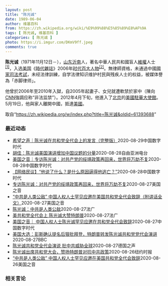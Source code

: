```yaml
---
layout: post
title: "陈光诚"
date: 1989-06-04
author: 维基百科
from: https://zh.wikipedia.org/wiki/%E9%99%88%E5%85%89%E8%AF%9A
tags: [ 陈光诚, 维基百科 ]
categories: [ 陈光诚 ]
photo: https://i.imgur.com/DKmV9ff.jpeg
comments: true
---
```

<div class="mw-parser-output"><div id="noteTA-d8dbe8c4" class="noteTA"><div class="noteTA-local"><div data-noteta-code="zh-cn:克里斯蒂安·贝尔; zh-tw:克里斯汀·貝爾; zh-hk:基斯頓比爾;"></div><div data-noteta-code="zh-cn:希拉里;zh:希拉莉;zh-hant:希拉蕊;zh-tw:希拉蕊;zh-sg:希拉莉;zh-hk:希拉里;zh-mo:希拉里;"></div><div data-noteta-code="zh-cn:克林顿;zh-hk:克林頓;zh-hant:柯林頓;zh-tw:柯林頓;zh-mo:克林頓;"></div></div></div>

<p><b>陈光诚</b>（1971年11月12日<span class="useeditintro" title="Template:BLP editintro">－</span>），<a href="/wiki/%E5%B1%B1%E4%B8%9C" class="mw-redirect" title="山东">山东</a><a href="/wiki/%E6%B2%82%E5%8D%97" class="mw-redirect" title="沂南">沂南</a>人，著名中華人民共和國盲人<a href="/wiki/%E7%B6%AD%E6%AC%8A" class="mw-redirect" title="維權">維權</a>人士<sup id="cite_ref-c11chen_1-0" class="reference"><a href="#cite_note-c11chen-1">[1]</a></sup>，入选<a href="/wiki/%E7%BE%8E%E5%9B%BD" title="美国">美国</a>《<a href="/wiki/%E6%99%82%E4%BB%A3%E9%9B%9C%E8%AA%8C" title="時代雜誌">時代雜誌</a>》2006年<a href="/wiki/%E6%97%B6%E4%BB%A3%E7%99%BE%E5%A4%A7%E4%BA%BA%E7%89%A9" title="时代百大人物">时代百大人物</a><sup id="cite_ref-time2006_2-0" class="reference"><a href="#cite_note-time2006-2">[2]</a></sup>。無律師資格，未通過中國<a href="/wiki/%E5%9B%BD%E5%AE%B6%E5%8F%B8%E6%B3%95%E8%80%83%E8%AF%95" title="国家司法考试">國家司法考試</a>，未经法律訓練，自学法律知识维护村民與残疾人士的权益，被媒体譽為「赤脚律师」。
</p><p>他曾於2006年至2010年入獄，自2005年起妻子、女兒就遭軟禁於家中（陳向<a href="/wiki/CNN" class="mw-redirect" title="CNN">CNN</a>強調应称“非法监禁”）。2012年4月下旬，他進入了<a href="/wiki/%E5%8C%97%E4%BA%AC" class="mw-redirect" title="北京">北京</a>的<a href="/wiki/%E7%BE%8E%E5%9B%BD%E9%A9%BB%E5%8D%8E%E5%A4%A7%E4%BD%BF%E9%A6%86" title="美国驻华大使馆">美國駐華大使館</a>。5月19日，他與家人離開中國，抵達<a href="/wiki/%E7%BE%8E%E5%9C%8B" class="mw-redirect" title="美國">美國</a>。
</p>
</div><noscript><img src="//zh.wikipedia.org/wiki/Special:CentralAutoLogin/start?type=1x1" alt="" title="" width="1" height="1" style="border: none; position: absolute;"></noscript>
<div class="printfooter">取自“<a dir="ltr" href="https://zh.wikipedia.org/w/index.php?title=陈光诚&amp;oldid=61393688">https://zh.wikipedia.org/w/index.php?title=陈光诚&amp;oldid=61393688</a>”</div><div id="recent-news"><h3>最近动态</h3><ul><li><a href="https://nodebe4.github.io/waimei/2020-08-29/%E5%B8%8C%E6%9C%9B%E4%B9%8B%E5%A3%B0-%E9%99%88%E5%85%89%E8%AF%9A%E5%9C%A8%E5%85%B1%E5%92%8C%E5%85%9A%E5%85%A8%E4%BB%A3%E4%BC%9A%E4%B8%8A%E7%9A%84%E5%8F%91%E8%A8%80-%E5%AE%8C%E6%95%B4%E7%89%88" title="希望之声｜陈光诚在共和党全代会上的发言（完整版）—— 【希望之声2020年8月27日】（本台记者季云综合报导）在2020年共和党全国代表大会上，主办方罕见地邀请中国著名盲人律师陈光诚发表演讲。由...">希望之声｜陈光诚在共和党全代会上的发言（完整版）</a><time>2020-08-29</time><a class="tag">中国数字时代</a></li>
<li><a href="https://nodebe4.github.io/waimei/2020-08-28/%E8%83%A1%E4%BD%B3-%E9%99%88%E5%85%89%E8%AF%9A%E7%BE%8E%E5%9B%BD%E6%BC%94%E8%AE%B2%E5%A2%9E%E5%8A%A0%E4%B8%AD%E5%9B%BD%E8%AE%AE%E9%A2%98%E7%9A%84%E5%88%86%E9%87%8F" title="胡佳：陈光诚美国演讲增加中国议题的分量—— 周三晚间，现居美国的中国维权人士陈光诚在共和党全国代表大会上发表了演讲。在短短的两分多钟时间里，他宣称中共是“人类公敌”，并呼吁美国发扬它的价值观，联...">胡佳：陈光诚美国演讲增加中国议题的分量</a><time>2020-08-28</time><a class="tag">自由亚洲电台</a></li>
<li><a href="https://nodebe4.github.io/waimei/2020-08-28/%E7%BE%8E%E5%9B%BD%E4%B9%8B%E9%9F%B3-%E4%B8%93%E8%AE%BF%E9%99%88%E5%85%89%E8%AF%9A-%E5%AF%B9%E5%85%B1%E4%BA%A7%E5%85%9A%E7%9A%84%E7%BB%A5%E9%9D%96%E6%94%BF%E7%AD%96%E5%86%8D%E5%9B%9E%E6%9D%A5-%E4%B8%96%E7%95%8C%E5%B0%86%E4%B8%87%E5%8A%AB%E4%B8%8D%E5%A4%8D" title="美国之音｜专访陈光诚：对共产党的绥靖政策再回来，世界将万劫不复—— 2012年的一个雨夜，软禁中的他逃出了山东临沂东师古村。八年后，他站在美国共和党全国代表大会的讲坛上，向世界疾呼：中国共产党是...">美国之音｜专访陈光诚：对共产党的绥靖政策再回来，世界将万劫不复</a><time>2020-08-28</time><a class="tag">中国数字时代</a></li>
<li><a href="https://nodebe4.github.io/waimei/2020-08-28/%E7%BD%91%E7%BB%9C%E6%B0%91%E8%AE%AE-%E4%BB%96%E8%AF%B4%E4%BA%86%E4%BB%80%E4%B9%88-%E6%98%AF%E4%BB%80%E4%B9%88%E5%8E%9F%E5%9B%A0%E9%80%BC%E5%BE%97%E4%BB%96%E9%80%83%E4%BA%A1" title="【网络民议】“他说了什么？是什么原因逼得他逃亡？”—— 8月28日，环球时报主编胡锡进发微博评论“陈光诚在美国共和党全代会致辞”一事，称陈光诚“要么受了愚弄要么装糊涂”而“中国社会无论到什么时候...">【网络民议】“他说了什么？是什么原因逼得他逃亡？”</a><time>2020-08-28</time><a class="tag">中国数字时代</a></li>
<li><a href="https://nodebe4.github.io/waimei/2020-08-27/%E4%B8%93%E8%AE%BF%E9%99%88%E5%85%89%E8%AF%9A-%E5%AF%B9%E5%85%B1%E4%BA%A7%E5%85%9A%E7%9A%84%E7%BB%A5%E9%9D%96%E6%94%BF%E7%AD%96%E5%86%8D%E5%9B%9E%E6%9D%A5-%E4%B8%96%E7%95%8C%E5%B0%86%E4%B8%87%E5%8A%AB%E4%B8%8D%E5%A4%8D" title="专访陈光诚：对共产党的绥靖政策再回来，世界将万劫不复—— Fri, 28 Aug 2020 03:40:20 GMT 著名盲人人权律师陈光诚星期三（2020年8月26日）在美国共和党四年一度全国...">专访陈光诚：对共产党的绥靖政策再回来，世界将万劫不复</a><time>2020-08-27</time><a class="tag">美国之音</a></li>
<li><a href="https://nodebe4.github.io/waimei/2020-08-27/%E4%B8%AD%E5%85%B1%E6%98%AF%E4%BA%BA%E7%B1%BB%E5%85%AC%E6%95%8C-%E4%B8%AD%E5%9B%BD%E4%BA%BA%E6%9D%83%E4%BA%BA%E5%A3%AB%E7%BD%95%E8%A7%81%E5%BA%94%E9%82%80%E5%9C%A8%E7%BE%8E%E5%9B%BD%E5%85%B1%E5%92%8C%E5%85%9A%E5%85%A8%E4%BB%A3%E4%BC%9A%E8%87%B4%E8%BE%9E-%E9%99%84%E8%AE%B2%E8%AF%9D%E5%85%A8%E6%96%87" title="“中共是人类公敌” 中国人权人士罕见应邀在美国共和党全代会致辞（附讲话全文）—— Thu, 27 Aug 2020 02:34:01 GMT 流亡美国的著名盲人人权律师陈光诚星期三（2020年8...">“中共是人类公敌” 中国人权人士罕见应邀在美国共和党全代会致辞（附讲话全文）</a><time>2020-08-27</time><a class="tag">美国之音</a></li>
<li><a href="https://nodebe4.github.io/waimei/2020-08-27/%E9%99%88%E5%85%89%E8%AF%9A-%E4%B8%AD%E5%85%B1%E6%98%AF%E4%BA%BA%E7%B1%BB%E5%85%AC%E6%95%8C" title="陈光诚：中共是人类公敌—— 27/08/2020 - 16:50 中国著名盲人维权律师陈光诚2020年8月26日在美国共和党全国代表大会上用英语发言。流亡美国8年的他讲述自己在中国的遭遇。他指中...">陈光诚：中共是人类公敌</a><time>2020-08-27</time><a class="tag">法广</a></li>
<li><a href="https://nodebe4.github.io/waimei/2020-08-27/%E7%BE%8E%E5%85%B1%E5%92%8C%E5%85%9A%E5%85%A8%E4%BB%A3%E4%BC%9A%E4%B8%8A-%E9%99%88%E5%85%89%E8%AF%9A%E5%A4%A7%E8%B5%9E%E7%89%B9%E6%9C%97%E6%99%AE" title="美共和党全代会上 陈光诚大赞特朗普—— 27/08/2020 - 15:27 流亡美国的中国维权律师陈光诚周三赞扬美国总统特朗普总统的对华政策，称特朗普表现出了与中国共产党对抗的“勇气”。陈光诚...">美共和党全代会上 陈光诚大赞特朗普</a><time>2020-08-27</time><a class="tag">法广</a></li>
<li><a href="https://nodebe4.github.io/waimei/2020-08-27/%E7%BE%8E%E5%9B%BD%E4%B9%8B%E9%9F%B3-%E4%B8%AD%E5%9B%BD%E4%BA%BA%E6%9D%83%E4%BA%BA%E5%A3%AB%E9%99%88%E5%85%89%E8%AF%9A%E7%BD%95%E8%A7%81%E5%BA%94%E9%82%80%E5%9C%A8%E5%85%B1%E5%92%8C%E5%85%9A%E5%85%A8%E4%BB%A3%E4%BC%9A%E8%87%B4%E8%BE%9E" title="美国之音｜ 中国人权人士陈光诚罕见应邀在共和党全代会致辞—— 中国一位人权人士罕见地在美国一个主要政党的全国代表大会上致辞，呼吁世界认清中共政权的本质，为捍卫自由和民主而共同努力。 流亡美国的著...">美国之音｜ 中国人权人士陈光诚罕见应邀在共和党全代会致辞</a><time>2020-08-27</time><a class="tag">中国数字时代</a></li>
<li><a href="https://nodebe4.github.io/waimei/2020-08-27/%E7%BE%8E%E5%9B%BD%E5%A4%A7%E9%80%89-%E5%BD%AD%E6%96%AF%E7%A1%AE%E8%AE%A4%E6%8F%90%E5%90%8D%E5%90%8E%E7%8B%A0%E6%89%B9%E6%8B%9C%E7%99%BB-%E7%89%B9%E6%9C%97%E6%99%AE%E8%BD%AC%E5%8F%91%E9%99%88%E5%85%89%E8%AF%9A%E5%85%B1%E5%92%8C%E5%85%9A%E5%85%9A%E4%BB%A3%E4%BC%9A%E6%BC%94%E8%AE%B2" title="美国大选：彭斯确认提名后狠批拜登，特朗普转发陈光诚共和党党代会演讲—— 1959年出生的美国副总统彭斯已成为新白宫团队中最有影响力的人物之一。 ©Getty Images 美国现任副总统彭斯（M...">美国大选：彭斯确认提名后狠批拜登，特朗普转发陈光诚共和党党代会演讲</a><time>2020-08-27</time><a class="tag">BBC</a></li>
<li><a href="https://nodebe4.github.io/waimei/2020-08-27/%E9%99%88%E5%85%89%E8%AF%9A%E5%85%B1%E5%92%8C%E5%85%9A%E5%85%A8%E4%BB%A3%E4%BC%9A%E6%BC%94%E8%AF%B4-%E6%89%B9%E4%B8%AD%E5%85%B1%E5%A8%81%E8%83%81%E5%85%A8%E7%90%83" title="陈光诚共和党全代会演说 批中共威胁全球—— William Yang2020-08-27T08:34:07.626Z 著名中国盲人人权律师陈光诚周三在共和党全代会上发表演说，点名中共为人道主义的...">陈光诚共和党全代会演说 批中共威胁全球</a><time>2020-08-27</time><a class="tag">德国之声</a></li>
<li><a href="https://nodebe4.github.io/waimei/2020-08-26/%E9%99%88%E5%85%89%E8%AF%9A%E5%87%BA%E5%B8%AD%E5%85%B1%E5%92%8C%E5%85%9A%E5%A4%A7%E4%BC%9A-%E8%B5%9E%E6%89%AC%E7%89%B9%E6%9C%97%E6%99%AE%E5%AF%B9%E6%8A%97%E4%B8%AD%E5%85%B1%E6%94%BF%E7%AD%96" title="陈光诚出席共和党大会，赞扬特朗普对抗中共政策—— 《纽约时报》2020-08-27 11:27:28 陈光诚于2012年逃往美国。 中国异见人士陈光诚周三赞扬了特朗普总统处理对华关系的做法，称特...">陈光诚出席共和党大会，赞扬特朗普对抗中共政策</a><time>2020-08-26</time><a class="tag">纽约时报</a></li>
<li><a href="https://nodebe4.github.io/waimei/2020-08-26/%E4%B8%AD%E5%85%B1%E6%98%AF%E4%BA%BA%E7%B1%BB%E5%85%AC%E6%95%8C-%E4%B8%AD%E5%9B%BD%E4%BA%BA%E6%9D%83%E4%BA%BA%E5%A3%AB%E7%BD%95%E8%A7%81%E5%BA%94%E9%82%80%E5%9C%A8%E7%BE%8E%E5%9B%BD%E5%85%B1%E5%92%8C%E5%85%9A%E5%85%A8%E4%BB%A3%E4%BC%9A%E8%87%B4%E8%BE%9E" title="“中共是人类公敌” 中国人权人士罕见应邀在美国共和党全代会致辞—— Thu, 27 Aug 2020 02:34:59 GMT 流亡美国的著名盲人人权律师陈光诚星期三（2020年8月26日）在美...">“中共是人类公敌” 中国人权人士罕见应邀在美国共和党全代会致辞</a><time>2020-08-26</time><a class="tag">美国之音</a></li>
</ul></div><div id="open-opinion"><h3>相关言论</h3><ul></ul></div>